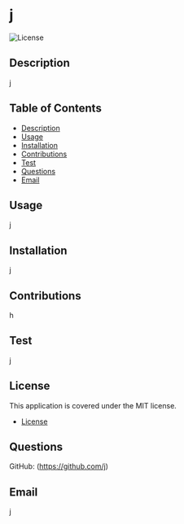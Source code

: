 # j

 ![License](https://img.shields.io/badge/License-MIT-brightgreen)


## Description

j

 ## Table of Contents

* [Description](#description)
* [Usage](#usage)
* [Installation](#installation)
* [Contributions](#contributions)
* [Test](#test)
* [Questions](#questions)
* [Email](#email)


## Usage

 j


## Installation

 j


## Contributions

h


## Test

j


## License

This application is covered under the MIT license.

* [License](#license)



## Questions

GitHub: (https://github.com/j)


## Email

j
